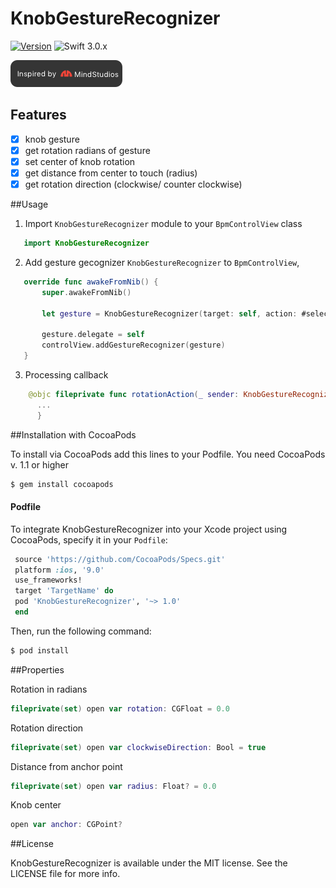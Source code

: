 # KnobGestureRecognizer

[![Version](https://img.shields.io/cocoapods/v/KnobGestureRecognizer.svg?style=flat)](http://cocoapods.org/pods/KnobGestureRecognizer)
![Swift 3.0.x](https://img.shields.io/badge/Swift-3.0.x-orange.svg)


[![TheMindStudios](https://github.com/TheMindStudios/KnobGestureRecognizer/blob/readme/logo.png?raw=true)](https://themindstudios.com/)
## Features

 - [x] knob gesture
 - [x] get rotation radians of gesture
 - [x] set center of knob rotation
 - [x] get distance from center to touch (radius)
 - [x] get rotation direction (clockwise/ counter clockwise)

##Usage

  1. Import `KnobGestureRecognizer` module to your `BpmControlView` class

  ```swift
     import KnobGestureRecognizer
  ```
  2. Add gesture gecognizer `KnobGestureRecognizer` to `BpmControlView`,

  ```swift
     override func awakeFromNib() {
         super.awakeFromNib()

         let gesture = KnobGestureRecognizer(target: self, action: #selector(rotationAction(_:)), to: controlView)

         gesture.delegate = self
         controlView.addGestureRecognizer(gesture)
     } 
  ```
  3. Processing callback 
  ```swift
      @objc fileprivate func rotationAction(_ sender: KnobGestureRecognizer) {
        ...
        }
  ```
##Installation with CocoaPods

   To install via CocoaPods add this lines to your Podfile. You need CocoaPods v. 1.1 or higher

   ```bash
   $ gem install cocoapods
   ```
#### Podfile

To integrate KnobGestureRecognizer into your Xcode project using CocoaPods, specify it in your `Podfile`:

  ```ruby
   source 'https://github.com/CocoaPods/Specs.git'
   platform :ios, '9.0'
   use_frameworks!
   target 'TargetName' do
   pod 'KnobGestureRecognizer', '~> 1.0'
   end
  ```

Then, run the following command:

  ```bash
  $ pod install
  ```

##Properties

 Rotation in radians
 ```swift
 fileprivate(set) open var rotation: CGFloat = 0.0
 ```
 Rotation direction
 ```swift
 fileprivate(set) open var clockwiseDirection: Bool = true
 ```
 Distance from anchor point
 ```swift
 fileprivate(set) open var radius: Float? = 0.0
 ```
 Knob center
 ```swift
 open var anchor: CGPoint?
 ```
##License

KnobGestureRecognizer is available under the MIT license. See the LICENSE file for more info.

